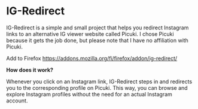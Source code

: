 # IG-Redirect

IG-Redirect is a simple and small project that helps you redirect Instagram links to an alternative IG viewer website called Picuki. I chose Picuki because it gets the job done, but please note that I have no affiliation with Picuki.

Add to Firefox https://addons.mozilla.org/fi/firefox/addon/ig-redirect/

**How does it work?**

Whenever you click on an Instagram link, IG-Redirect steps in and redirects you to the corresponding profile on Picuki. This way, you can browse and explore Instagram profiles without the need for an actual Instagram account.
